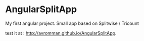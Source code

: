# AngularSplitApp

My first angular project. Small app based on Splitwise / Tricount

test it at : http://avromman.github.io/AngularSplitApp.
